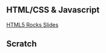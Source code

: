 ## HTML/CSS & Javascript

[HTML5 Rocks Slides](http://slides.html5rocks.com/#landing-slide)

## Scratch
